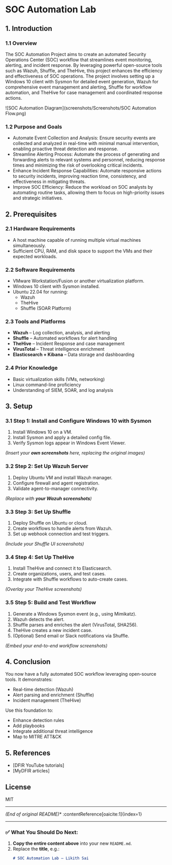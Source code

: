 # SOC Automation Lab

## 1. Introduction

### 1.1 Overview

The SOC Automation Project aims to create an automated Security Operations Center (SOC) workflow that streamlines event monitoring, alerting, and incident response. By leveraging powerful open-source tools such as Wazuh, Shuffle, and TheHive, this project enhances the efficiency and effectiveness of SOC operations. The project involves setting up a Windows 10 client with Sysmon for detailed event generation, Wazuh for comprehensive event management and alerting, Shuffle for workflow automation, and TheHive for case management and coordinated response actions.

![SOC Automation Diagram](screenshots/Screenshots/SOC Automation Flow.png)


### 1.2 Purpose and Goals

- Automate Event Collection and Analysis: Ensure security events are collected and analyzed in real-time with minimal manual intervention, enabling proactive threat detection and response.
- Streamline Alerting Process: Automate the process of generating and forwarding alerts to relevant systems and personnel, reducing response times and minimizing the risk of overlooking critical incidents.
- Enhance Incident Response Capabilities: Automate responsive actions to security incidents, improving reaction time, consistency, and effectiveness in mitigating threats.
- Improve SOC Efficiency: Reduce the workload on SOC analysts by automating routine tasks, allowing them to focus on high-priority issues and strategic initiatives.

## 2. Prerequisites

### 2.1 Hardware Requirements

- A host machine capable of running multiple virtual machines simultaneously.
- Sufficient CPU, RAM, and disk space to support the VMs and their expected workloads.

### 2.2 Software Requirements

- VMware Workstation/Fusion or another virtualization platform.
- Windows 10 client with Sysmon installed.
- Ubuntu 22.04 for running:
  - Wazuh
  - TheHive
  - Shuffle (SOAR Platform)

### 2.3 Tools and Platforms

- **Wazuh** – Log collection, analysis, and alerting
- **Shuffle** – Automated workflows for alert handling
- **TheHive** – Incident Response and case management
- **VirusTotal** – Threat intelligence enrichment
- **Elasticsearch + Kibana** – Data storage and dashboarding

### 2.4 Prior Knowledge

- Basic virtualization skills (VMs, networking)
- Linux command-line proficiency
- Understanding of SIEM, SOAR, and log analysis

## 3. Setup

### 3.1 Step 1: Install and Configure Windows 10 with Sysmon

1. Install Windows 10 on a VM.
2. Install Sysmon and apply a detailed config file.
3. Verify Sysmon logs appear in Windows Event Viewer.

*(Insert your **own screenshots** here, replacing the original images)*

### 3.2 Step 2: Set Up Wazuh Server

1. Deploy Ubuntu VM and install Wazuh manager.
2. Configure firewall and agent registration.
3. Validate agent-to-manager connectivity.

*(Replace with **your Wazuh screenshots**)*

### 3.3 Step 3: Set Up Shuffle

1. Deploy Shuffle on Ubuntu or cloud.
2. Create workflows to handle alerts from Wazuh.
3. Set up webhook connection and test triggers.

*(Include your Shuffle UI screenshots)*

### 3.4 Step 4: Set Up TheHive

1. Install TheHive and connect it to Elasticsearch.
2. Create organizations, users, and test cases.
3. Integrate with Shuffle workflows to auto-create cases.

*(Overlay your TheHive screenshots)*

### 3.5 Step 5: Build and Test Workflow

1. Generate a Windows Sysmon event (e.g., using Mimikatz).
2. Wazuh detects the alert.
3. Shuffle parses and enriches the alert (VirusTotal, SHA256).
4. TheHive creates a new incident case.
5. (Optional) Send email or Slack notifications via Shuffle.

*(Embed your end-to-end workflow screenshots)*

## 4. Conclusion

You now have a fully automated SOC workflow leveraging open-source tools. It demonstrates:
- Real-time detection (Wazuh)
- Alert parsing and enrichment (Shuffle)
- Incident management (TheHive)

Use this foundation to:
- Enhance detection rules
- Add playbooks
- Integrate additional threat intelligence
- Map to MITRE ATT&CK

## 5. References

- [DFIR YouTube tutorials]  
- [MyDFIR articles]

## License

MIT

---

*(End of original README)** :contentReference[oaicite:1]{index=1}

---

### ✅ What You Should Do Next:

1. **Copy the entire content above** into your new `README.md`.
2. Replace the **title**, e.g.:
   ```markdown
   # SOC Automation Lab – Likith Sai
